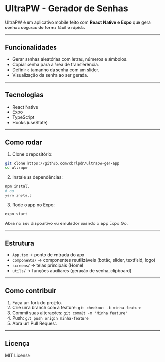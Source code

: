 # UltraPW - Gerador de Senhas

UltraPW é um aplicativo mobile feito com **React Native e Expo** que gera senhas seguras de forma fácil e rápida.  

---

## Funcionalidades

- Gerar senhas aleatórias com letras, números e símbolos.
- Copiar senha para a área de transferência.
- Definir o tamanho da senha com um slider.
- Visualização da senha ao ser gerada.

---

## Tecnologias

- React Native
- Expo
- TypeScript
- Hooks (useState)

---

## Como rodar

1. Clone o repositório:

```bash
git clone https://github.com/cbrlpdr/ultrapw-gen-app
cd ultrapw
````

2. Instale as dependências:

```bash
npm install
# ou
yarn install
```

3. Rode o app no Expo:

```bash
expo start
```

Abra no seu dispositivo ou emulador usando o app Expo Go.

---

## Estrutura

* `App.tsx` → ponto de entrada do app
* `components/` → componentes reutilizáveis (botão, slider, textfield, logo)
* `screens/` → telas principais (Home)
* `utils/` → funções auxiliares (geração de senha, clipboard)

---

## Como contribuir

1. Faça um fork do projeto.
2. Crie uma branch com a feature: `git checkout -b minha-feature`
3. Commit suas alterações: `git commit -m 'Minha feature'`
4. Push: `git push origin minha-feature`
5. Abra um Pull Request.

---

## Licença

MIT License
